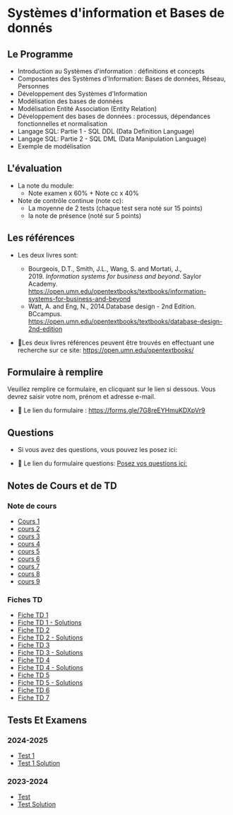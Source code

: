 # Systèmes d'information et Bases de donnés


## Le Programme

- Introduction au Systèmes d'information : définitions et concepts 
- Composantes des Systèmes d'Information:  Bases de données, Réseau, Personnes 
- Développement des Systèmes d'Information 
- Modélisation des bases de données 
- Modélisation Entité Association (Entity Relation)
- Développement des bases de données : processus, dépendances fonctionnelles et normalisation 
- Langage SQL: Partie 1 - SQL DDL  (Data Definition Language)
- Langage SQL: Partie 2 - SQL DML (Data Manipulation Language)
- Exemple de modélisation

## L'évaluation

- La note du module:
  - Note examen x 60% + Note cc x 40%
-  Note de contrôle continue (note cc):
    - La moyenne de 2 tests (chaque test sera noté sur 15 points)
    - la note de présence (noté sur 5 points)


## Les références

- Les deux livres sont:
 
  - Bourgeois, D.T., Smith, J.L., Wang, S. and Mortati, J., 2019. _Information systems for business and beyond_. Saylor Academy.   https://open.umn.edu/opentextbooks/textbooks/information-systems-for-business-and-beyond
  - Watt, A. and Eng, N., 2014.Database design - 2nd Edition. BCcampus. https://open.umn.edu/opentextbooks/textbooks/database-design-2nd-edition

- 📝Les deux livres références peuvent être trouvés en effectuant une recherche sur ce site: https://open.umn.edu/opentextbooks/


## Formulaire à remplire

Veuillez remplire ce formulaire, en clicquant sur le lien si dessous. Vous devrez saisir votre nom, prénom et adresse e-mail.

- 🔗 Le lien du formulaire : https://forms.gle/7G8reEYHmuKDXpVr9

## Questions
- Si vous avez des questions, vous pouvez les posez ici:

- 🔗 Le lien du formulaire questions: [Posez vos questions ici:](https://forms.gle/kXq4iPQ7cVimSDP7A)


## Notes de Cours et de TD

### Note de cours
- [Cours 1](https://github.com/amina-delali-univ/SIBD-2024-2025/blob/main/Cours/SI%20Cours%201%20-%20Syst%C3%A8mes%20d'information%20-%20d%C3%A9finitions%20et%20concepts.pdf)
- [cours 2](https://github.com/amina-delali-univ/SIBD-2024-2025/blob/main/Cours/SI%20Cours%202%20-%20Syst%C3%A8mes%20d'Information%20-%20Bases%20de%20donn%C3%A9es%2C%20R%C3%A9seau%2C%20Personnes-2024-2025.pdf)
- [cours 3](https://github.com/amina-delali-univ/SIBD-2024-2025/blob/main/Cours/SI%20Cours%203%20-%20%20D%C3%A9veloppement%20Des%20Syst%C3%A8mes%20d'information.pdf)
- [cours 4](https://github.com/amina-delali-univ/SIBD-2024-2025/blob/main/Cours/SI%20Course%204%20Mod%C3%A9lisation%20des%20bases%20de%20donn%C3%A9es-2024-2025.pdf)
- [cours 5](https://github.com/amina-delali-univ/SIBD-2024-2025/blob/main/Cours/SIBD%20Cours%205%20-2024-2025-%20Mod%C3%A9lisation%20Entit%C3%A9%20Association.pdf)
- [cours 6](https://github.com/amina-delali-univ/SIBD-2024-2025/blob/main/Cours/SIBD%20cours%206-2024-2025%20-D%C3%A9veloppement%20des%20bases%20de%20donn%C3%A9es%20-%20processus%2C%20d%C3%A9pendances%20fonctionnelles%20et%20normalisation.pdf)
- [cours 7](https://github.com/amina-delali-univ/SIBD-2024-2025/blob/main/Cours/SIBD-%20Cours%207-2024-2025%20-%20SQL%20Partie%201.pdf)
- [cours 8](https://github.com/amina-delali-univ/SIBD-2024-2025/blob/main/Cours/out-SI%20Cours%208%20-%20SQL%20Partie%202.pdf)
- [cours 9](https://github.com/amina-delali-univ/SIBD-2024-2025/blob/main/Cours/out-%20Exemple%20de%20Mod%C3%A9lisation.pdf)

### Fiches TD
- [Fiche TD 1](https://github.com/amina-delali-univ/SIBD-2024-2025/blob/main/TD/SIBD%20TD%201%20-%202024-2025.pdf)
- [Fiche TD 1 - Solutions](https://github.com/amina-delali-univ/SIBD-2024-2025/blob/main/TD/SIBD%20TD%201%20-%202024-2025%20-%20Solution.pdf)
- [Fiche TD 2](https://github.com/amina-delali-univ/SIBD-2024-2025/blob/main/TD/SIBD%20TD%202.pdf)
- [Fiche TD 2 - Solutions](https://github.com/amina-delali-univ/SIBD-2024-2025/blob/main/TD/SI%20TD%202%20-%20Solutions.pdf)
- [Fiche TD 3](https://github.com/amina-delali-univ/SIBD-2024-2025/blob/main/TD/SIBD%20TD%203%20-%202024-2025.pdf)
- [Fiche TD 3 - Solutions](https://github.com/amina-delali-univ/SIBD-2024-2025/blob/main/TD/SIBD%20TD%203%20-%202024-2025-%20Solutions.pdf)
- [Fiche TD 4](https://github.com/amina-delali-univ/SIBD-2024-2025/blob/main/TD/SIBD%20TD%204%20-2024-2025.pdf)
- [Fiche TD 4 - Solutions](https://github.com/amina-delali-univ/SIBD-2024-2025/blob/main/TD/SIBD%20TD%204%20-%20Solutions%202024-2025.pdf)
- [Fiche TD 5](https://github.com/amina-delali-univ/SIBD-2024-2025/blob/main/TD/SIBD%20-%20Fiche%20TD%205-%202024-2025.pdf)
- [Fiche TD 5 - Solutions](https://github.com/amina-delali-univ/SIBD-2024-2025/blob/main/TD/SIBD%20-%20Fiche%20TD%205%20-%202024-2025%20-Solutions.pdf)
- [Fiche TD 6](https://github.com/amina-delali-univ/SIBD-2024-2025/blob/main/TD/SIBD%20TD%206%20-%202024-2025.pdf)
- [Fiche TD 7](https://github.com/amina-delali-univ/SIBD-2024-2025/blob/main/TD/out-Fiche%20TD%207.pdf)

  


## Tests Et Examens
### 2024-2025
- [Test 1](https://github.com/amina-delali-univ/SIBD-2024-2025/blob/main/Sujets/ISBD%20-%20test1-2024-2025%20(1).pdf)
- [Test 1 Solution](https://github.com/amina-delali-univ/SIBD-2024-2025/blob/main/Sujets/Solution%20of%20ISBD%20-%20test1-2024-2025%20-%20-%20Google%20Docs.pdf)

### 2023-2024
- [Test](https://github.com/amina-delali-univ/SIBD-2024-2025/blob/main/Sujets/ISBD%20-%20test1-2023-2024.pdf)
- [Test Solution](https://github.com/amina-delali-univ/SIBD-2024-2025/blob/main/Sujets/ISBD%20-%20test1-2023-2024%20solutions.pdf)

